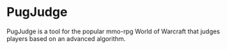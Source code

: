 # PugJudge
PugJudge is a tool for the popular mmo-rpg World of Warcraft that judges players based on an advanced algorithm.
